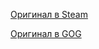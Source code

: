 [Оригинал в Steam](https://store.steampowered.com/app/410990/Master_of_Orion_3)

[Оригинал в GOG](https://www.gog.com/game/master_of_orion_3)